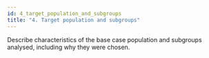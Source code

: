 ```yaml
---
id: 4_target_population_and_subgroups
title: "4. Target population and subgroups"
---
```

Describe characteristics of the base case population and subgroups analysed, including why they were chosen. 
